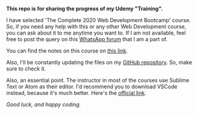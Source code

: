  <strong>This repo is for sharing the progress of my Udemy "Training".</strong>
 
 I have selected 'The Complete 2020 Web Development Bootcamp' course. So, if you need any help with this or any other Web Development course, you can ask about it to me anytime you want to. If I am not available, feel free to post the query on this <a href="https://chat.whatsapp.com/DeTUWTzakOxG2dwepQGM57">WhatsApp forum</a> that I am a part of.
 
 You can find the notes on this course on <a href="https://docs.google.com/document/d/1-3_P9Lf5_WeAt2zLvywBO9ALvV8WT7u45iwXQ9nIfOA/edit">this link</a>.
 
 Also, I'll be constantly updating the files on my <a href="https://github.com/Faranheit15/The-Complete-2020-Web-Development-Bootcamp">GitHub repository</a>. So, make sure to check it.
 
 Also, an essential point. The instructor in most of the courses use Sublime Text or Atom as their editor. I'd recommend you to download VSCode instead, because it's much better. Here's the <a href="https://code.visualstudio.com/download">official link</a>.
 
 <em>Good luck, and happy coding.</em>
